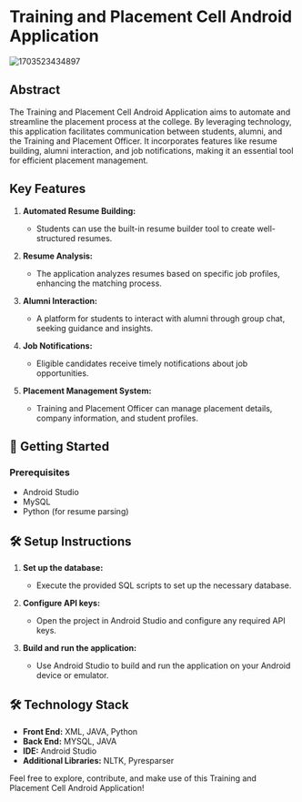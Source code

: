 # Training and Placement Cell Android Application
![1703523434897](https://github.com/MateChaitanya/Training-and-PlacementCell-Android-Application/assets/99747639/b3b975bf-72d3-4bee-a99e-86cf58e88015)


## Abstract

The Training and Placement Cell Android Application aims to automate and streamline the placement process at the college. By leveraging technology, this application facilitates communication between students, alumni, and the Training and Placement Officer. It incorporates features like resume building, alumni interaction, and job notifications, making it an essential tool for efficient placement management.

## Key Features

1. **Automated Resume Building:**
   - Students can use the built-in resume builder tool to create well-structured resumes.

2. **Resume Analysis:**
   - The application analyzes resumes based on specific job profiles, enhancing the matching process.

3. **Alumni Interaction:**
   - A platform for students to interact with alumni through group chat, seeking guidance and insights.

4. **Job Notifications:**
   - Eligible candidates receive timely notifications about job opportunities.

5. **Placement Management System:**
   - Training and Placement Officer can manage placement details, company information, and student profiles.

## 🚀 Getting Started

### Prerequisites

- Android Studio
- MySQL
- Python (for resume parsing)

## 🛠️ Setup Instructions

1. **Set up the database:**
   - Execute the provided SQL scripts to set up the necessary database.

2. **Configure API keys:**
   - Open the project in Android Studio and configure any required API keys.

3. **Build and run the application:**
   - Use Android Studio to build and run the application on your Android device or emulator.

## 🛠️ Technology Stack

- **Front End:** XML, JAVA, Python
- **Back End:** MYSQL, JAVA
- **IDE:** Android Studio
- **Additional Libraries:** NLTK, Pyresparser

Feel free to explore, contribute, and make use of this Training and Placement Cell Android Application!
